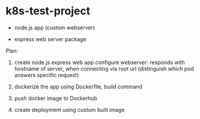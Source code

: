 # k8s-test-project

- node.js app (custom webserver)

- express web server package

Plan:

1) create node.js express web app
   configure webserver: responds with hostname of server, when connecting via root url (distinguish which pod answers specific request)

2) dockerize the app
    using Dockerfile, build command

3) push docker image to Dockerhub

4) create deployment using custom built image
